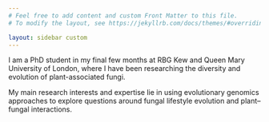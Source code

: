 ```yaml
---
# Feel free to add content and custom Front Matter to this file.
# To modify the layout, see https://jekyllrb.com/docs/themes/#overriding-theme-defaults

layout: sidebar custom
---
```


I am a PhD student in my final few months at RBG Kew and Queen Mary University of London, where I have been researching the diversity and evolution of plant-associated fungi.

My main research interests and expertise lie in using evolutionary genomics approaches to explore questions around fungal lifestyle evolution and plant–fungal interactions.